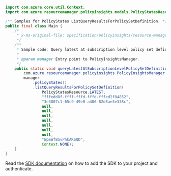 ```java
import com.azure.core.util.Context;
import com.azure.resourcemanager.policyinsights.models.PolicyStatesResource;

/** Samples for PolicyStates ListQueryResultsForPolicySetDefinition. */
public final class Main {
    /*
     * x-ms-original-file: specification/policyinsights/resource-manager/Microsoft.PolicyInsights/stable/2019-10-01/examples/PolicyStates_QuerySubscriptionLevelPolicySetDefinitionScopeNextLink.json
     */
    /**
     * Sample code: Query latest at subscription level policy set definition scope with next link.
     *
     * @param manager Entry point to PolicyInsightsManager.
     */
    public static void queryLatestAtSubscriptionLevelPolicySetDefinitionScopeWithNextLink(
        com.azure.resourcemanager.policyinsights.PolicyInsightsManager manager) {
        manager
            .policyStates()
            .listQueryResultsForPolicySetDefinition(
                PolicyStatesResource.LATEST,
                "fffedd8f-ffff-fffd-fffd-fffed2f84852",
                "3e3807c1-65c9-49e0-a406-82d8ae3e338c",
                null,
                null,
                null,
                null,
                null,
                null,
                null,
                "WpmWfBSvPhkAK6QD",
                Context.NONE);
    }
}
```

Read the [SDK documentation](https://github.com/Azure/azure-sdk-for-java/blob/azure-resourcemanager-policyinsights_1.0.0-beta.2/sdk/policyinsights/azure-resourcemanager-policyinsights/README.md) on how to add the SDK to your project and authenticate.
